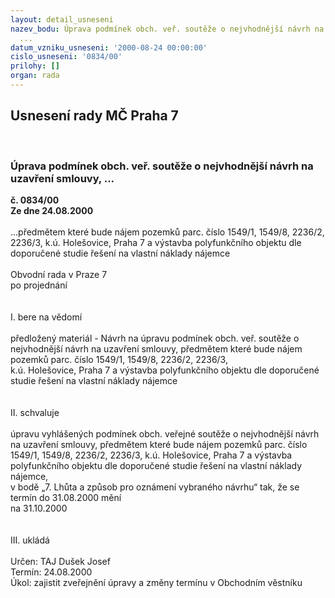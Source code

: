 ```yaml
---
layout: detail_usneseni
nazev_bodu: Úprava podmínek obch. veř. soutěže o nejvhodnější návrh na uzavření smlouvy,
  ...
datum_vzniku_usneseni: '2000-08-24 00:00:00'
cislo_usneseni: '0834/00'
prilohy: []
organ: rada
---
```

<div id="ucUsn_pList" class="usn">
	<span><h2>Usnesení rady MČ Praha 7 </h2>
<br></span><div class="standBody">
<span><h3>Úprava podmínek obch. veř. soutěže o nejvhodnější návrh na uzavření smlouvy, ...</h3></span><div class="center">
		<strong>č. 0834/00</strong><br>
	</div>
<div class="center">
		<strong>Ze dne 24.08.2000</strong><br><br>
	</div>...předmětem které bude nájem pozemků parc. číslo 1549/1, 1549/8, 2236/2, 2236/3, k.ú. Holešovice, Praha 7 a výstavba polyfunkčního objektu dle doporučené studie řešení na vlastní náklady nájemce<br>     <br>Obvodní rada v Praze 7<br>po projednání<br><br><br>I.	bere na vědomí<br><br> předložený materiál - Návrh na  úpravu podmínek obch. veř. soutěže o nejvhodnější návrh na uzavření smlouvy, předmětem které bude nájem pozemků parc. číslo 1549/1, 1549/8, 2236/2, 2236/3, <br>k.ú. Holešovice, Praha 7 a výstavba polyfunkčního objektu dle doporučené studie řešení na vlastní náklady nájemce<br><br><br>II.	schvaluje <br><br>úpravu vyhlášených podmínek obch. veřejné soutěže o nejvhodnější návrh na uzavření smlouvy, předmětem které bude nájem pozemků parc. číslo 1549/1, 1549/8, 2236/2, 2236/3, k.ú. Holešovice, Praha 7 a výstavba polyfunkčního objektu dle doporučené studie řešení na vlastní náklady nájemce, <br>v bodě „7.  Lhůta a způsob pro oznámení vybraného návrhu“ tak, že se termín do 31.08.2000 mění <br>na 31.10.2000<br><br><br>III. ukládá <br><br> Určen:	     	TAJ Dušek Josef<br>Termín: 24.08.2000<br>Úkol:	zajistit zveřejnění úpravy a změny termínu v Obchodním věstníku<br> <br>
</div>
</div>